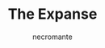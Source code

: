 ---
layout: post
type: tvserie
title: The Expanse
description: >-
  Duzentos anos no futuro, um detetive interespacial, o capitão de uma nave e uma diplomata antiguerra cruzam seus caminhos após uma jovem desaparecer misteriosamente.
author: necromante
overview: >-
  Duzentos anos no futuro, um detetive interespacial, o capitão de uma nave e uma diplomata antiguerra cruzam seus caminhos após uma jovem desaparecer misteriosamente.
img_path: https://m.media-amazon.com/images/M/MV5BNGJlNzU1OTEtZDRmNy00YTM3LTgxNDgtMWEwNTg2OGI1YzYwXkEyXkFqcGdeQXVyMTkxNjUyNQ@@._V1_UX1200_.jpg
tmdb_id: 63639
imdb_id: tt3230854
runtime: 1h
release_date: 2015-12-14T00:00:00.000Z
genres:
  - Sci-Fi
  - Fantasy
  - Drama
casts:
  - Steven Strait
  - Cas Anvar
  - Dominique Tipper
  - Wes Chatham
  - Shohreh Aghdashloo
  - Frankie Adams
crews:
  - Mark Fergus
  - Hawk Ostby
trailer: ssQ9i9hAwwE
certification: 16
adult: false
vote_average: 7.8
vote_count: 1053
qualitys:
  - 1080p
  - 720p
  - 480p
audios:
  - Inglês
extensions:
  - mkv
  - mp4
seasons:
  - season_number: 1
    name: 1 temporada
    overview: >-
      A 1ª temporada de Raised by Wolves começou a ser exibida em 3 de setembro
      de 2020.
    air_date: 2020-09-03T00:00:00.000Z
    episodes:
      - episode_number: 1
        name: Raised by Wolves
        overview: >-
          After Earth is rendered uninhabitable, Androids Mother and Father
          start a new settlement and family with human embryos on the planet
          Kepler-22b. Twelve years later, only one child, Campion, remains, and
          the arrival of an Ark of surviving humans called the Mithraic presents
          a threat that Mother has no choice but to confront.
        air_date: 2020-09-03T00:00:00.000Z
        vote_average: 9
        vote_count: 1.135
        downloads:
          - quality: 1080p
            audio: Dual Àudio
            size: 5GB
            server: Diversos
            urls:
             - hostname: twitter.com
               url: https://twitter.com/
             - hostname: youtube.com
               url: https://youtube.com/
          - quality: 720p
            audio: Dual Àudio
            size: 3GB
            server: Diversos
            urls:
             - hostname: twitter.com
               url: https://twitter.com/
             - hostname: youtube.com
               url: https://youtube.com/
          - quality: 480p
            audio: Dual Àudio
            size: 400MB
            server: Diversos
            urls:
             - hostname: twitter.com
               url: https://twitter.com/
             - hostname: youtube.com
               url: https://youtube.com/
      - episode_number: 2
        name: Pentagram
        overview: >-
          After a confrontation with Marcus, Mother discovers and takes five
          Mithraic children (Hunter, Tempest, Paul, Holly and Vita) back to her
          settlement. While Mother, Father and Campion, adjust to living with a
          new group of Earth-born children, Marcus struggles to survive alone on
          Kepler-22b.
        air_date: 2020-09-03T00:00:00.000Z
        vote_average: 8
        vote_count: 805
        downloads:
          - quality: 1080p
            audio: Dual Àudio
            size: 5GB
            server: Diversos
            urls:
             - hostname: facebook.com
               url: https://facebook.com/
             - hostname: instagram.com
               url: https://instagram.com/
          - quality: 720p
            audio: Dual Àudio
            size: 3GB
            server: Diversos
            urls:
             - hostname: facebook.com
               url: https://facebook.com/
             - hostname: instagram.com
               url: https://instagram.com/
          - quality: 480p
            audio: Dual Àudio
            size: 400MB
            server: Diversos
            urls:
             - hostname: facebook.com
               url: https://facebook.com/
             - hostname: instagram.com
               url: https://instagram.com/
---